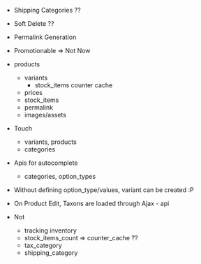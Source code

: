 - Shipping Categories ??
- Soft Delete ??
- Permalink Generation
- Promotionable => Not Now

- products
  - variants
    - stock_items counter cache
  - prices
  - stock_items
  - permalink
  - images/assets

- Touch
  - variants, products
  - categories

- Apis for autocomplete
  - categories, option_types

- Without defining option_type/values, variant can be created :P
- On Product Edit, Taxons are loaded through Ajax - api

- Not
  - tracking inventory
  - stock_items_count => counter_cache ??
  - tax_category
  - shipping_category
